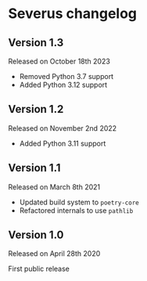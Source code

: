 Severus changelog
=================

Version 1.3
-----------

Released on October 18th 2023

- Removed Python 3.7 support
- Added Python 3.12 support

Version 1.2
-----------

Released on November 2nd 2022

- Added Python 3.11 support

Version 1.1
-----------

Released on March 8th 2021

- Updated build system to `poetry-core`
- Refactored internals to use `pathlib`


Version 1.0
-----------

Released on April 28th 2020

First public release

